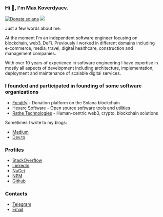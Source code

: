 ### Hi 👋, I'm Max Koverdyaev.
[![Donate solana](https://img.shields.io/static/v1?label=Fondify&message=Donate%20%24SOL&color=blueviolet)](https://fondify.app/to/9qjvN4GZf78M2JsLUxXUNQWnDo96s12Zzzkzoo8cFpqw)
<img src="https://hexarc-counter.onrender.com/tracker?name=shadeglare">

Just a few words about me.

At the moment I'm an independent software engineer focusing on blockchain, web3, DeFi. Previously I worked in different domains including 
e-commerce, media, travel, digital healthcare, construction and management companies.

With over 10 years of experience in software engineering I have expertise in mostly all aspects
of development including architecture, implementation, deployment and maintenance of scalable digital services.

### I founded and participated in founding of some software organizations
* [Fondify](https://fondify.app) - Donation platform on the Solana blockchain
* [Hexarc Software](https://github.com/hexarc-software) - Open source software tools and utilities
* [Rathe Technologies](https://github.com/rathe-tech) - Human-centric web3, crypto, blockchain solutions

Sometimes I write to my blogs:
* [Medium](https://shadeglare.medium.com)
* [Dev.to](https://dev.to/shadeglare)

### Profiles
* [StackOverflow](https://stackoverflow.com/users/334904/shadeglare)
* [LinkedIn](https://www.linkedin.com/in/max-koverdyaev-10aa9a21)
* [NuGet](https://www.nuget.org/profiles/shadeglare)
* [NPM](https://www.npmjs.com/~shadeglare)
* [Github](https://github.com/shadeglare)

### Contacts
* [Telegram](https://t.me/shadeglare)
* [Email](mailto:shadeglare@gmail.com)
